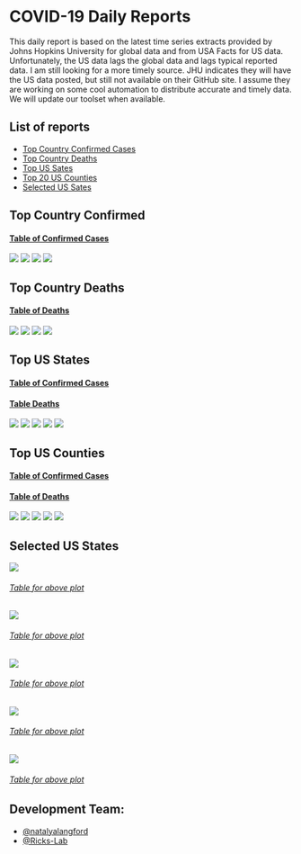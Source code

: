 # COVID-19 Daily Reports
This daily report is based on the latest time series extracts provided by Johns Hopkins University for
global data and from USA Facts for US data.  Unfortunately, the US data lags the global data and lags 
typical reported data.  I am still looking for a more timely source.  JHU indicates they will have the
US data posted, but still not available on their GitHub site.  I assume they are working on some cool
automation to distribute accurate and timely data.  We will update our toolset when available.

## List of reports
 - [Top Country Confirmed Cases](#top-country-confirmed)
 - [Top Country Deaths](#top-country-deaths)
 - [Top US Sates](#top-us-states)
 - [Top 20 US Counties](#top-us-counties)
 - [Selected US Sates](#selected-us-states)


## Top Country Confirmed
#### [Table of Confirmed Cases](confirmed_country_global_log.txt)
![](confirmed_country_global_trajectory.png)
![](confirmed_country_global_rdtd.png)
![](confirmed_country_global_new-total.png)
![](confirmed_country_global_log.png)

## Top Country Deaths
#### [Table of Deaths](deaths_country_global_log.txt)
![](deaths_country_global_trajectory.png)
![](deaths_country_global_rdtd.png)
![](deaths_country_global_new-total.png)
![](deaths_country_global_log.png)

## Top US States
#### [Table of Confirmed Cases](confirmed_state_US_log.txt)
#### [Table Deaths](deaths_state_US_log.txt)
![](confirmed_state_US_trajectory.png)
![](confirmed_state_US_rdtd.png)
![](confirmed_state_US_new-total.png)
![](confirmed_state_US_log.png)
![](deaths_state_US_log.png)

## Top US Counties
#### [Table of Confirmed Cases](confirmed_county-state_US_log.txt)
#### [Table of Deaths](deaths_county-state_US_log.txt)
![](confirmed_county-state_US_trajectory.png)
![](confirmed_county-state_US_rdtd.png)
![](confirmed_county-state_US_new-total.png)
![](confirmed_county-state_US_log.png)
![](deaths_county-state_US_log.png)

## Selected US States
![](confirmed_county_NY_new-total.png)
###### [Table for above plot](confirmed_county_NY_new-total.txt)
![](confirmed_county_FL_new-total.png)
###### [Table for above plot](confirmed_county_FL_new-total.txt)
![](confirmed_county_OR_new-total.png)
###### [Table for above plot](confirmed_county_OR_new-total.txt)
![](confirmed_county_CA_new-total.png)
###### [Table for above plot](confirmed_county_CA_new-total.txt)
![](confirmed_county_TX_new-total.png)
###### [Table for above plot](confirmed_county_TX_new-total.txt)

## Development Team:
* [@natalyalangford](https://github.com/natalyalangford)
* [@Ricks-Lab](https://github.com/Ricks-Lab)

